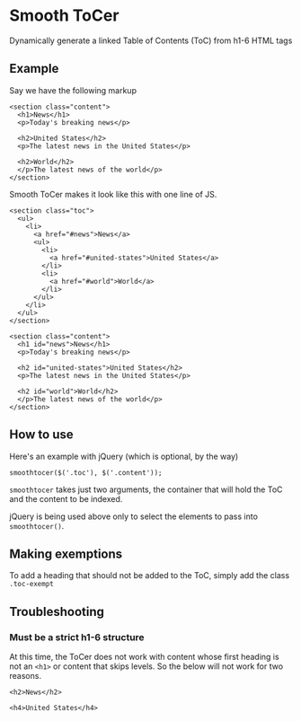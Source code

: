 # Smooth ToCer

Dynamically generate a linked Table of Contents (ToC) from h1-6 HTML tags

## Example

Say we have the following markup

    <section class="content">
      <h1>News</h1>
      <p>Today's breaking news</p>

      <h2>United States</h2> 
      <p>The latest news in the United States</p>

      <h2>World</h2> 
      </p>The latest news of the world</p>
    </section>

Smooth ToCer makes it look like this with one line of JS.

    <section class="toc">
      <ul>
        <li>
          <a href="#news">News</a>
          <ul>
            <li>
              <a href="#united-states">United States</a>
            </li>
            <li>
              <a href="#world">World</a>
            </li>
          </ul>
        </li>
      </ul>
    </section>

    <section class="content">
      <h1 id="news">News</h1>
      <p>Today's breaking news</p>

      <h2 id="united-states">United States</h2> 
      <p>The latest news in the United States</p>

      <h2 id="world">World</h2> 
      </p>The latest news of the world</p>
    </section>

## How to use

Here's an example with jQuery (which is optional, by the way)

    smoothtocer($('.toc'), $('.content'));

`smoothtocer` takes just two arguments, the container 
that will hold the ToC and the content to be indexed.

jQuery is being used above only to select the elements to pass into `smoothtocer()`.

## Making exemptions

To add a heading that should not be added to the ToC, simply add the class `.toc-exempt`

## Troubleshooting

### Must be a strict h1-6 structure

At this time, the ToCer does not work with content whose first heading is not an `<h1>` or
content that skips levels. So the below will not work for two reasons.

    <h2>News</h2>

    <h4>United States</h4>
